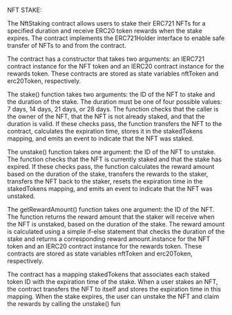 NFT STAKE:

The NftStaking contract allows users to stake their ERC721 NFTs for a specified duration and receive ERC20 token rewards when the stake expires. The contract implements the ERC721Holder interface to enable safe transfer of NFTs to and from the contract.

The contract has a constructor that takes two arguments: an IERC721 contract instance for the NFT token and an IERC20 contract instance for the rewards token. These contracts are stored as state variables nftToken and erc20Token, respectively.

The stake() function takes two arguments: the ID of the NFT to stake and the duration of the stake. The duration must be one of four possible values: 7 days, 14 days, 21 days, or 28 days. The function checks that the caller is the owner of the NFT, that the NFT is not already staked, and that the duration is valid. If these checks pass, the function transfers the NFT to the contract, calculates the expiration time, stores it in the stakedTokens mapping, and emits an event to indicate that the NFT was staked.

The unstake() function takes one argument: the ID of the NFT to unstake. The function checks that the NFT is currently staked and that the stake has expired. If these checks pass, the function calculates the reward amount based on the duration of the stake, transfers the rewards to the staker, transfers the NFT back to the staker, resets the expiration time in the stakedTokens mapping, and emits an event to indicate that the NFT was unstaked.

The getRewardAmount() function takes one argument: the ID of the NFT. The function returns the reward amount that the staker will receive when the NFT is unstaked, based on the duration of the stake. The reward amount is calculated using a simple if-else statement that checks the duration of the stake and returns a corresponding reward amount.instance for the NFT token and an IERC20 contract instance for the rewards token. These contracts are stored as state variables nftToken and erc20Token, respectively.

The contract has a mapping stakedTokens that associates each staked token ID with the expiration time of the stake. When a user stakes an NFT, the contract transfers the NFT to itself and stores the expiration time in this mapping. When the stake expires, the user can unstake the NFT and claim the rewards by calling the unstake() fun

